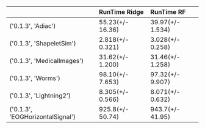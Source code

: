 |                                  | RunTime Ridge    | RunTime RF       |
|:---------------------------------|:-----------------|:-----------------|
| ('0.1.3', 'Adiac')               | 55.23(+/- 16.36) | 39.97(+/- 1.534) |
| ('0.1.3', 'ShapeletSim')         | 2.818(+/- 0.321) | 3.028(+/- 0.258) |
| ('0.1.3', 'MedicalImages')       | 31.62(+/- 1.200) | 31.46(+/- 1.258) |
| ('0.1.3', 'Worms')               | 98.10(+/- 7.653) | 97.32(+/- 9.907) |
| ('0.1.3', 'Lightning2')          | 8.305(+/- 0.566) | 8.071(+/- 0.632) |
| ('0.1.3', 'EOGHorizontalSignal') | 925.8(+/- 50.74) | 943.7(+/- 41.95) |